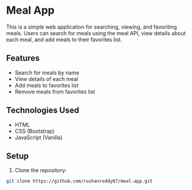 # Meal App

This is a simple web application for searching, viewing, and favoriting meals. Users can search for meals using the meal API, view details about each meal, and add meals to their favorites list.

## Features

- Search for meals by name
- View details of each meal
- Add meals to favorites list
- Remove meals from favorites list

## Technologies Used

- HTML
- CSS (Bootstrap)
- JavaScript (Vanilla)

## Setup

1. Clone the repository:


```bash
git clone https://github.com/roshanreddy07/meal-app.git
